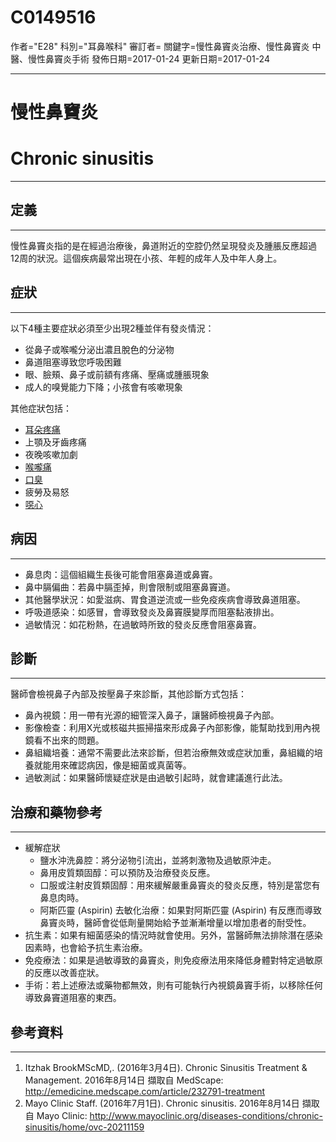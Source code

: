 # C0149516
作者="E28"
科別="耳鼻喉科"
審訂者=
關鍵字=慢性鼻竇炎治療、慢性鼻竇炎 中醫、慢性鼻竇炎手術
發佈日期=2017-01-24
更新日期=2017-01-24

----------
# 慢性鼻竇炎
# Chronic sinusitis
----------
## 定義
----------

慢性鼻竇炎指的是在經過治療後，鼻道附近的空腔仍然呈現發炎及腫脹反應超過12周的狀況。這個疾病最常出現在小孩、年輕的成年人及中年人身上。

## 症狀
----------

以下4種主要症狀必須至少出現2種並伴有發炎情況：

- 從鼻子或喉嚨分泌出濃且脫色的分泌物
- 鼻道阻塞導致您呼吸困難
- 眼、臉頰、鼻子或前額有疼痛、壓痛或腫脹現象
- 成人的嗅覺能力下降；小孩會有咳嗽現象

其他症狀包括：

- [耳朵疼痛](C0013456)
- 上顎及牙齒疼痛
- 夜晚咳嗽加劇
- [喉嚨痛](C0242429)
- [口臭](C0018520)
- 疲勞及易怒
- [噁心](C0027497)
## 病因
----------
- 鼻息肉：這個組織生長後可能會阻塞鼻道或鼻竇。
- 鼻中膈偏曲：若鼻中膈歪掉，則會限制或阻塞鼻竇道。
- 其他醫學狀況：如愛滋病、胃食道逆流或一些免疫疾病會導致鼻道阻塞。
- 呼吸道感染：如感冒，會導致發炎及鼻竇膜變厚而阻塞黏液排出。
- 過敏情況：如花粉熱，在過敏時所致的發炎反應會阻塞鼻竇。
## 診斷
----------

醫師會檢視鼻子內部及按壓鼻子來診斷，其他診斷方式包括：

- 鼻內視鏡：用一帶有光源的細管深入鼻子，讓醫師檢視鼻子內部。
- 影像檢查：利用X光或核磁共振掃描來形成鼻子內部影像，能幫助找到用內視鏡看不出來的問題。
- 鼻組織培養：通常不需要此法來診斷，但若治療無效或症狀加重，鼻組織的培養就能用來確認病因，像是細菌或真菌等。
- 過敏測試：如果醫師懷疑症狀是由過敏引起時，就會建議進行此法。
## 治療和藥物參考
----------
- 緩解症狀
  - 鹽水沖洗鼻腔：將分泌物引流出，並將刺激物及過敏原沖走。
  - 鼻用皮質類固醇：可以預防及治療發炎反應。
  - 口服或注射皮質類固醇：用來緩解嚴重鼻竇炎的發炎反應，特別是當您有鼻息肉時。
  - 阿斯匹靈 (Aspirin) 去敏化治療：如果對阿斯匹靈 (Aspirin) 有反應而導致鼻竇炎時，醫師會從低劑量開始給予並漸漸增量以增加患者的耐受性。
- 抗生素：如果有細菌感染的情況時就會使用。另外，當醫師無法排除潛在感染因素時，也會給予抗生素治療。
- 免疫療法：如果是過敏導致的鼻竇炎，則免疫療法用來降低身體對特定過敏原的反應以改善症狀。
- 手術：若上述療法或藥物都無效，則有可能執行內視鏡鼻竇手術，以移除任何導致鼻竇道阻塞的東西。
## 參考資料
----------
1. Itzhak BrookMScMD,. (2016年3月4日). Chronic Sinusitis Treatment & Management. 2016年8月14日 擷取自 MedScape: 
  http://emedicine.medscape.com/article/232791-treatment
2. Mayo Clinic Staff. (2016年7月1日). Chronic sinusitis. 2016年8月14日 擷取自 Mayo Clinic: 
  http://www.mayoclinic.org/diseases-conditions/chronic-sinusitis/home/ovc-20211159

